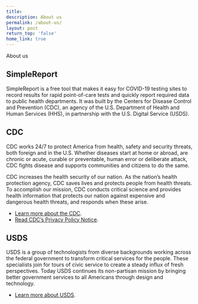 ```yaml
---
title:
description: About us
permalink: /about-us/
layout: post
return_top: 'false'
home_link: true
---
```


<section class="usa-section-list padding-bottom-0">
  <div class="grid-row section-title padding-left-0">
    <div class="section-title-line taller-section-title-line"></div>
    <div class="huge-header">About us</div>
  </div>
</section>

## SimpleReport

SimpleReport is a free tool that makes it easy for COVID-19 testing sites to record results for rapid point-of-care tests and quickly report required data to public health departments. It was built by the Centers for Disease Control and Prevention (CDC), an agency of the U.S. Department of Health and Human Services (HHS), in partnership with the U.S. Digital Service (USDS).

## CDC

CDC works 24/7 to protect America from health, safety and security threats, both foreign and in the U.S. Whether diseases start at home or abroad, are chronic or acute, curable or preventable, human error or deliberate attack, CDC fights disease and supports communities and citizens to do the same.

CDC increases the health security of our nation. As the nation’s health protection agency, CDC saves lives and protects people from health threats. To accomplish our mission, CDC conducts critical science and provides health information that protects our nation against expensive and dangerous health threats, and responds when these arise.

- [Learn more about the CDC](https://www.cdc.gov/about/default.htm).
- [Read CDC’s Privacy Policy Notice](https://www.cdc.gov/other/privacy.html).

## USDS

USDS is a group of technologists from diverse backgrounds working across the federal government to transform critical services for the people. These specialists join for tours of civic service to create a steady influx of fresh perspectives. Today USDS continues its non-partisan mission by bringing better government services to all Americans through design and technology.

- [Learn more about USDS](https://www.usds.gov/mission).
